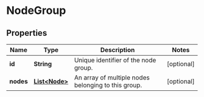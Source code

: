 
# NodeGroup

## Properties
Name | Type | Description | Notes
------------ | ------------- | ------------- | -------------
**id** | **String** | Unique identifier of the node group.  |  [optional]
**nodes** | [**List&lt;Node&gt;**](Node.md) | An array of multiple nodes belonging to this group.  |  [optional]



